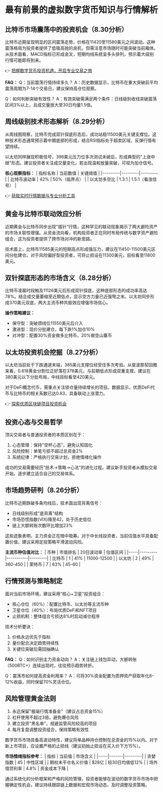 # 最有前景的虚拟数字货币知识与行情解析

## 比特币市场震荡中的投资机会（8.30分析）

比特币近期呈现明显的区间震荡走势，价格在11420至11580美元之间波动。这种震荡格局为投资者提供了低吸高抛的良机，但需注意市场随时可能突破当前箱体。从技术面看，MACD指标已形成金叉，短期均线系统呈多头排列，预示着大级别行情可能即将到来。

👉 [把握数字货币投资机遇，开启专业交易之旅](https://bit.ly/okx_welcome)

**FAQ：**
Q：当前震荡行情持续多久？
A：历史数据显示，比特币在重大突破前平均震荡周期为7-14个交易日，建议保持高仓位观察。

Q：如何判断突破有效性？
A：有效突破需满足两个条件：日线级别收线突破震荡区间3%以上，且成交量放大至30日均量1.5倍。

## 周线级别技术形态解析（8.29分析）

从周线图观察，比特币完成双针探底形态后，成功站稳11500美元关键支撑位。这种技术形态通常预示着中期底部的形成，结合RSI指标处于超卖区域，反弹行情有望持续。

以太坊同样展现积极信号，398美元压力位多次测试未破后，形成典型的"上涨中继"形态。建议投资者关注成交量变化，若出现温和放量突破，可视为加仓信号。

**核心观察指标：**
| 指标名称 | 当前数值 | 关键阈值 |
|---------|---------|---------|
| 比特币波动率 | 42% | 50%（临界点） |
| 以太坊多空比 | 1.3:1 | 1.5:1（看涨信号） |

👉 [获取实时行情数据与专业分析工具](https://bit.ly/okx_welcome)

## 黄金与比特币联动效应分析

近期黄金与比特币同步出现"插针"行情，这种罕见的联动现象揭示了两大避险资产的市场关联性增强。从资金流向看，机构投资者正在同时布局传统与数字资产避险组合，这为投资者提供了跨市场对冲的新思路。

技术面上，比特币11585美元的短期高点形成强压力，建议在11450-11500美元区间分批建仓。对于风险偏好型投资者，可将止损设在11300美元，目标看至11800美元。

## 双针探底形态的市场含义（8.28分析）

比特币凌晨时段触及11126美元后形成双针探底，这种底部形态的成功率高达78%。结合成交量萎缩至近期低点，显示空方力量已近强弩之末。以太坊同步形成370美元双底，两大主流币种共振效应增强市场信心。

**操作策略建议：**
- 保守型：突破颈线位11550美元后介入
- 激进型：现价分批建仓，每下跌1%加仓10%
- 对冲型：配置30%资金做多比特币，20%做空山寨币

## 以太坊投资机会挖掘（8.27分析）

以太坊当前处于下跌通道末端，385美元支撑位经受住多次考验。从斐波那契回撤来看，0.618黄金分割位正好落在378美元，与前期低点形成双重支撑。建议在380美元以下分批布局，中线目标看至420美元。

对于DeFi概念代币，需重点关注锁仓量持续增长的项目。数据显示，优质DeFi代币与比特币的相关系数已达0.83，具备联动上涨潜力。

👉 [探索优质区块链项目投资机会](https://bit.ly/okx_welcome)

## 投资心态与交易哲学

顶尖交易者与普通投资者的本质区别在于：
1. 心态管理：保持"空杯心态"，避免认知固化
2. 风险控制：单笔亏损不超过总资金2%
3. 系统纪律：严格执行交易计划，拒绝情绪化操作

成功的交易需要经历"技术→策略→心法"的进化过程。建议新手投资者从模拟交易开始，逐步建立适合自己的交易体系。

## 市场趋势研判（8.26分析）

比特币近期跌破多条均线后，技术面出现背离信号：
- 日线级别形成"底背离"结构
- 市场恐慌指数(VIX)降至42，处于历史低位
- 链上大额转账次数环比增加23%

这些迹象表明，主力资金正在暗中吸筹。对于中长线投资者，当前估值水平具备配置价值，建议采用定投策略平滑波动风险。

**主流币种估值对比：**
| 币种 | 市值排名 | 20日波动率 | 估值区间 |
|-----|---------|-----------|---------|
| 比特币 | 1 | 41% | 11000-12500 |
| 以太坊 | 2 | 49% | 360-450 |
| 莱特币 | 7 | 63% | 45-60 |

## 行情预测与策略制定

面对当前市场环境，建议采用"核心+卫星"投资组合：
- 核心仓位（60%）：配置比特币、以太坊等主流币种
- 卫星仓位（40%）：布局优质DeFi和NFT项目
- 止损机制：整体组合亏损达8%时启动减仓程序

技术分析要诀：
1. 价格永远优先于指标
2. 量价配合决定趋势持续性
3. 关键位突破后需回抽确认

**FAQ：**
Q：如何识别主力资金动向？
A：关注链上钱包异动，大额转账（500BTC+）连续出现时，往往预示趋势转折。

Q：震荡市如何提高资金利用率？
A：可将30%资金配置为质押资产获取年化6-12%收益，同时保留70%灵活仓位。

## 风险管理黄金法则

1. 永远保留"极端行情准备金"（建议占总资金15%）
2. 杠杆使用不超过3倍，避免爆仓风险
3. 建立投资"黑名单"，规避监管风险较高的项目
4. 每月复盘调整投资组合，保持策略有效性

数字货币市场具备高波动特性，建议将单品种持仓控制在总资金的15%以内。对于新上市项目，应设置严格的止损线（建议初始止损设在买入价下方15%）。

**市场情绪指标参考：**
| 指标 | 当前值 | 市场含义 |
|-----|-------|---------|
| 贪婪指数 | 45 | 中性区域 |
| 期权未平仓名义价值 | $28亿 | 较30日均值低12% |
| 场外借贷利率 | 4.8% | 资金成本下降 |

通过系统化的分析框架和严格的风险管理，投资者能够在波动的数字货币市场中把握确定性机会。建议持续跟踪链上数据和宏观市场动态，及时调整投资策略。